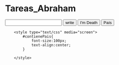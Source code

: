 Tareas_Abraham
==============
<!doctype html>
<html>
<head>
<meta charset="utf-8">
<title>manipulación de inputs</title>
	
</head>

<body>
<input type="text" name="pais" value="" id="pais"/>
<input type="button" name="boton" value="write" id="boton" onClick="escribe();">
<input type="button" name="boton" value="I'm Death" id="boton" onClick="borra();">
<input type="button" name="boton" value="País" id="boton" onClick="escribePais();">
<div id="contienePais"></div>


<script type="text/javascript" chartset="utf-8">

		/*function pierna(v1, v2){
			alert(v2 + v1);
			};*/
			
			//pierna();
			
			function escribe(){
					document.getElementById("pais").value="Feed me";
					document.getElementById("pais").focus();
				};
				function borra(){
					document.getElementById("pais").value="";
				};
				function escribePais(){
					document.getElementById("contienePais").innerHTML=document.getElementById("pais").value;
				};
				//escribe();
	</script>
		<style type="text/css" media="screen">
            #contienePais{
                font-size:100px;
                text-align:center;
            }
            
        </style>
    
    
   

</body>
</html>
